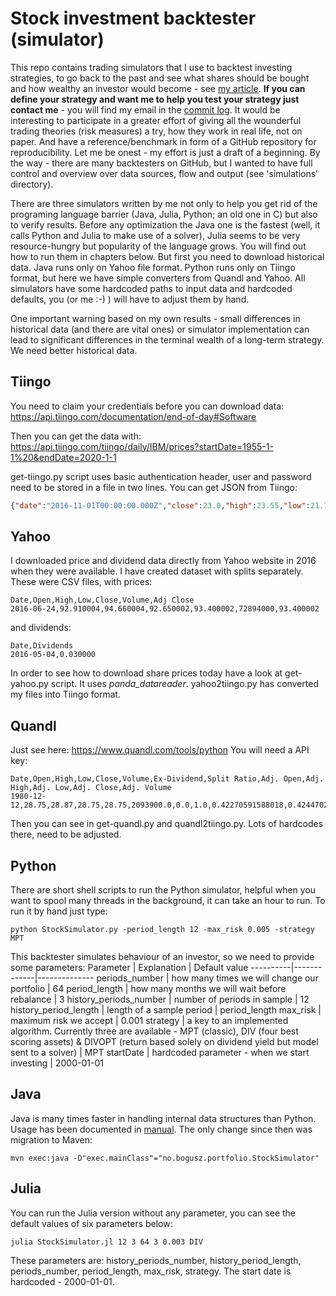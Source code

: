 # Stock investment backtester (simulator)
This repo contains trading simulators that I use to backtest investing strategies, to go back to the past and see what shares should be bought and how wealthy an investor would become - see [my article](https://github.com/boguszjelinski/stocks/blob/master/dividend-portfolio.pdf). **If you can define your strategy and want me to help you test your strategy just contact me** - you will find my email in the [commit log](https://api.github.com/users/boguszjelinski/events/public). It would be interesting to participate in a greater effort of giving all the wounderful trading theories (risk measures) a try, how they work in real life, not on paper. And have a reference/benchmark in form of a GitHub repository for reproducibility. Let me be onest - my effort is just a draft of a beginning. By the way - there are many backtesters on GitHub, but I wanted to have full control and overview over data sources, flow and output (see 'simulations' directory).

There are three simulators written by me not only to help you get rid of the programing language barrier (Java, Julia, Python; an old one in C) but also to verify results. Before any optimization the Java one is the fastest (well, it calls Python and Julia to make use of a solver), Julia seems to be very resource-hungry but popularity of the language grows. You will find out how to run them in chapters below. But first you need to download
 historical data. Java runs only on Yahoo file format. Python runs only on Tiingo format, but here we have simple converters from Quandl and Yahoo. All simulators have some hardcoded paths to input data and hardcoded defaults, you (or me :-) ) will have to adjust them by hand. 

One important warning based on my own results - small differences in historical data (and there are vital ones) or simulator implementation can lead to significant differences in the terminal wealth of a long-term strategy. We need better historical data. 

## Tiingo
You need to claim your credentials before you can download data: https://api.tiingo.com/documentation/end-of-day#Software

Then you can get the data with: 
https://api.tiingo.com/tiingo/daily/IBM/prices?startDate=1955-1-1%20&endDate=2020-1-1

get-tiingo.py script uses basic authentication header, user and password need to be stored in a file in two lines. You can get JSON from Tiingo:
```json
{"date":"2016-11-01T00:00:00.000Z","close":23.0,"high":23.55,"low":21.78,"open":22.1,"volume":32216510,"adjClose":22.9218573046,"adjHigh":23.469988675,"adjLow":21.706002265,"adjOpen":22.0249150623,"adjVolume":32216510,"divCash":0.0,"splitFactor":1.0}
```

## Yahoo
I downloaded price and dividend data directly from Yahoo website in 2016 when they were available. I have created dataset with splits separately. These were CSV files, with prices:

    Date,Open,High,Low,Close,Volume,Adj Close
    2016-06-24,92.910004,94.660004,92.650002,93.400002,72894000,93.400002
and dividends:

    Date,Dividends
    2016-05-04,0.030000
In order to see how to download share prices today have a look at get-yahoo.py script. It uses *panda_datareader*. yahoo2tiingo.py has converted my files into Tiingo format. 

## Quandl
Just see here: https://www.quandl.com/tools/python
You will need a API key:

    Date,Open,High,Low,Close,Volume,Ex-Dividend,Split Ratio,Adj. Open,Adj. High,Adj. Low,Adj. Close,Adj. Volume
    1980-12-12,28.75,28.87,28.75,28.75,2093900.0,0.0,1.0,0.42270591588018,0.42447025361603,0.42270591588018,0.42270591588018,117258400.0
 Then you can see in get-quandl.py and quandl2tiingo.py. Lots of hardcodes there, need to be adjusted. 

## Python
There are short shell scripts to run the Python simulator, helpful when you want to spool many threads in the background, it can take an hour to run. To run it by hand just type:
<pre><code>python StockSimulator.py -period_length 12 -max_risk 0.005 -strategy MPT
</code></pre>

This backtester simulates behaviour of an investor, so we need to provide some parameters:
Parameter | Explanation | Default value
----------|-------------|--------------
periods_number | how many times we will change our portfolio | 64
period_length | how many months we will wait before rebalance |  3
history_periods_number | number of periods in sample |  12 
history_period_length | length of a sample period |  period_length
max_risk | maximum risk we accept | 0.001
strategy | a key to an implemented algorithm. Currently three are available - MPT (classic), DIV (four best scoring assets) & DIVOPT (return based solely on dividend yield but model sent to a solver) | MPT
startDate | hardcoded parameter - when we start investing | 2000-01-01

## Java
Java is many times faster in handling internal data structures than Python. Usage has been documented in [manual](https://github.com/boguszjelinski/stocks/blob/master/manual.pdf). The only change since then was migration to Maven: 
<pre><code>mvn exec:java -D"exec.mainClass"="no.bogusz.portfolio.StockSimulator"
</code></pre>
## Julia
You can run the Julia version without any parameter, you can see the default values of six parameters below: 
<pre><code>julia StockSimulator.jl 12 3 64 3 0.003 DIV
</code></pre>
These parameters are: history_periods_number, history_period_length, periods_number, period_length, max_risk, strategy. The start date is hardcoded - 2000-01-01.
